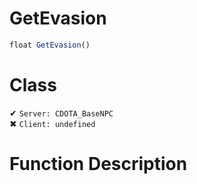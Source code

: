 # GetEvasion
```js	
float GetEvasion()
```
# Class
✔ `Server: CDOTA_BaseNPC`  
✖ `Client: undefined`  

# Function Description

